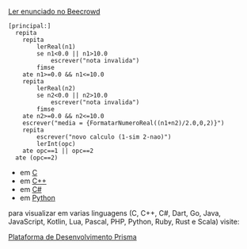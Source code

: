 [Ler enunciado no Beecrowd](https://www.beecrowd.com.br/judge/en/problems/view/1118)

``` 
[principal:]
  repita
	repita
   		lerReal(n1)
   		se n1<0.0 || n1>10.0
   			escrever("nota invalida")
   		fimse
   	ate n1>=0.0 && n1<=10.0
	repita
   		lerReal(n2)
   		se n2<0.0 || n2>10.0
   			escrever("nota invalida")
   		fimse
   	ate n2>=0.0 && n2<=10.0
 	escrever("media = {FormatarNumeroReal((n1+n2)/2.0,0,2)}")
 	repita
    	escrever("novo calculo (1-sim 2-nao)")
    	lerInt(opc)	 
    ate opc==1 || opc==2
  ate (opc==2)
```

- em [C](https://prism-dev-platform.herokuapp.com/tela-demo-transpilado.html?idDemo=12&idTarget=1)
- em [C++](https://prism-dev-platform.herokuapp.com/tela-demo-transpilado.html?idDemo=12&idTarget=2)
- em [C#](https://prism-dev-platform.herokuapp.com/tela-demo-transpilado.html?idDemo=12&idTarget=3)
- em [Python](https://prism-dev-platform.herokuapp.com/tela-demo-transpilado.html?idDemo=12&idTarget=12)

para visualizar em varias linguagens (C, C++, C#, Dart, Go, Java, JavaScript, Kotlin, Lua, Pascal, PHP, Python, Ruby, Rust e Scala) visite:

[Plataforma de Desenvolvimento Prisma](https://prism-dev-platform.herokuapp.com/tela-demo.html?idDemo=12)
